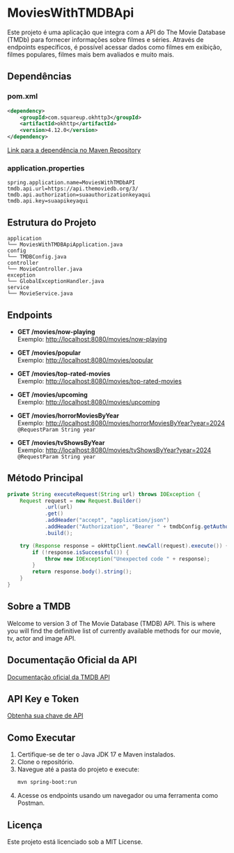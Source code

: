 # MoviesWithTMDBApi

Este projeto é uma aplicação que integra com a API do The Movie Database (TMDb) para fornecer informações sobre filmes e séries. Através de endpoints específicos, é possível acessar dados como filmes em exibição, filmes populares, filmes mais bem avaliados e muito mais.

## Dependências

### pom.xml
```xml
<dependency>
    <groupId>com.squareup.okhttp3</groupId>
    <artifactId>okhttp</artifactId>
    <version>4.12.0</version>
</dependency>
```
[Link para a dependência no Maven Repository](https://mvnrepository.com/artifact/com.squareup.okhttp3/okhttp/4.12.0)

### application.properties
```properties
spring.application.name=MoviesWithTMDbAPI
tmdb.api.url=https://api.themoviedb.org/3/
tmdb.api.authorization=suaauthorizationkeyaqui
tmdb.api.key=suaapikeyaqui
```

## Estrutura do Projeto

```plaintext
application
└── MoviesWithTMDBApiApplication.java
config
└── TMDBConfig.java
controller
└── MovieController.java
exception
└── GlobalExceptionHandler.java
service
└── MovieService.java
```

## Endpoints

- **GET /movies/now-playing**  
  Exemplo: [http://localhost:8080/movies/now-playing](http://localhost:8080/movies/now-playing)

- **GET /movies/popular**  
  Exemplo: [http://localhost:8080/movies/popular](http://localhost:8080/movies/popular)

- **GET /movies/top-rated-movies**  
  Exemplo: [http://localhost:8080/movies/top-rated-movies](http://localhost:8080/movies/top-rated-movies)

- **GET /movies/upcoming**  
  Exemplo: [http://localhost:8080/movies/upcoming](http://localhost:8080/movies/upcoming)

- **GET /movies/horrorMoviesByYear**  
  Exemplo: [http://localhost:8080/movies/horrorMoviesByYear?year=2024](http://localhost:8080/movies/horrorMoviesByYear?year=2024)  
  `@RequestParam String year`

- **GET /movies/tvShowsByYear**  
  Exemplo: [http://localhost:8080/movies/tvShowsByYear?year=2024](http://localhost:8080/movies/tvShowsByYear?year=2024)  
  `@RequestParam String year`

## Método Principal

```java
private String executeRequest(String url) throws IOException {
    Request request = new Request.Builder()
            .url(url)
            .get()
            .addHeader("accept", "application/json")
            .addHeader("Authorization", "Bearer " + tmdbConfig.getAuthorizationHeader())
            .build();

    try (Response response = okHttpClient.newCall(request).execute()) {
        if (!response.isSuccessful()) {
            throw new IOException("Unexpected code " + response);
        }
        return response.body().string();
    }
}
```

## Sobre a TMDB

Welcome to version 3 of The Movie Database (TMDB) API. This is where you will find the definitive list of currently available methods for our movie, tv, actor and image API.

## Documentação Oficial da API
[Documentação oficial da TMDB API](https://developer.themoviedb.org/reference/intro/getting-started)

## API Key e Token
[Obtenha sua chave de API](https://www.themoviedb.org/settings/api)

## Como Executar
1. Certifique-se de ter o Java JDK 17 e Maven instalados.
2. Clone o repositório.
3. Navegue até a pasta do projeto e execute:
   ```bash
   mvn spring-boot:run
   ```
4. Acesse os endpoints usando um navegador ou uma ferramenta como Postman.


## Licença

Este projeto está licenciado sob a MIT License.

